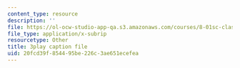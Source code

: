 ```yaml
---
content_type: resource
description: ''
file: https://ol-ocw-studio-app-qa.s3.amazonaws.com/courses/8-01sc-classical-mechanics-fall-2016/20fcd39f854495be226c3ae651ecefea_uRUAnKCyyig.srt
file_type: application/x-subrip
resourcetype: Other
title: 3play caption file
uid: 20fcd39f-8544-95be-226c-3ae651ecefea
---
```

